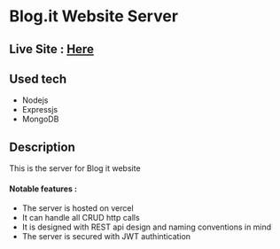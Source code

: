 # Blog.it Website Server

## Live Site : [Here](https://assignment-11-d1439.web.app/)

## Used tech

- Nodejs
- Expressjs
- MongoDB

## Description

This is the server for Blog it website

#### Notable features : 
- The server is hosted on vercel
- It can handle all CRUD http calls
- It is designed with REST api design and naming conventions in mind
- The server is secured with JWT authintication
